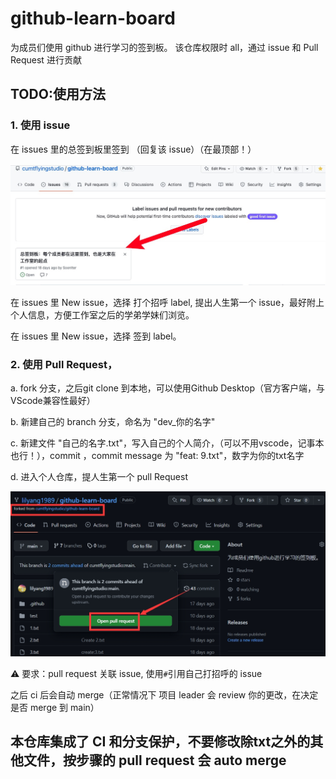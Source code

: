 # github-learn-board

为成员们使用 github 进行学习的签到板。
该仓库权限时 all，通过 issue 和 Pull Request 进行贡献

##  TODO:使用方法

### 1. 使用 issue

在 issues 里的总签到板里签到 （回复该 issue）（在最顶部！）

![图片显示不出来，请开加速器，科学上网1](./imgs/%E6%80%BB%E7%AD%BE%E5%88%B0%E6%9D%BF.png)

在 issues 里 New issue，选择 打个招呼 label, 提出人生第一个 issue，最好附上个人信息，方便工作室之后的学弟学妹们浏览。

在 issues 里 New issue，选择 签到 label。

### 2. 使用 Pull Request，

a. fork 分支，之后git clone 到本地，可以使用Github Desktop（官方客户端，与VScode兼容性最好）

b. 新建自己的 branch 分支，命名为 "dev\_你的名字"

c. 新建文件 "自己的名字.txt"，写入自己的个人简介，（可以不用vscode，记事本也行！），commit ，commit message 为 "feat: 9.txt"，数字为你的txt名字

d. 进入个人仓库，提人生第一个 pull Request

![图片显示不出来，请开加速器，科学上网2](./imgs/%E7%AC%AC%E4%B8%80%E4%B8%AApr.jpg)

⚠️ 要求：pull request 关联 issue, 使用`#`引用自己打招呼的 issue

之后 ci 后会自动 merge（正常情况下 项目 leader 会 review 你的更改，在决定是否 merge 到 main）

## 本仓库集成了 CI 和分支保护，不要修改除txt之外的其他文件，按步骤的 pull request 会 auto merge
